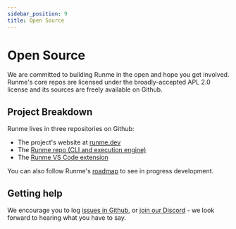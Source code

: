 ```yaml
---
sidebar_position: 9
title: Open Source
---
```


# Open Source

We are committed to building Runme in the open and hope you get involved. Runme's core repos are licensed under the broadly-accepted APL 2.0 license and its sources are freely available on Github.

## Project Breakdown

Runme lives in three repositories on Github:

* The project's website at [runme.dev](https://runme.dev)
* The [Runme repo (CLI and execution engine)](https://github.com/stateful/runme)
* The [Runme VS Code extension](https://github.com/stateful/vscode-runme)

You can also follow Runme's [roadmap](https://github.com/orgs/stateful/projects) to see in progress development.

## Getting help

We encourage you to log [issues in Github](https://github.com/stateful/runme/issues), or [join our Discord](https://discord.gg/stateful) - we look forward to hearing what you have to say.
